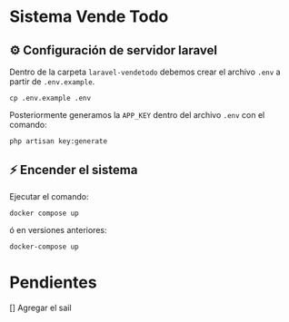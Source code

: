 # Sistema Vende Todo

## ⚙ Configuración de servidor laravel

Dentro de la carpeta `laravel-vendetodo` debemos crear el archivo `.env` a partir de `.env.example`.

```
cp .env.example .env
```

Posteriormente generamos la `APP_KEY` dentro del archivo `.env` con el comando:
```
php artisan key:generate
```

## ⚡ Encender el sistema

Ejecutar el comando:
```
docker compose up
```
ó en versiones anteriores:
```
docker-compose up
```

# Pendientes
[] Agregar el sail
